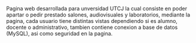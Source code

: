 Pagina web desarrollada para unversidad UTCJ la cual consiste en poder apartar o pedir prestado salones, audiovisuales y laboratorios, mediante la pagina, cada usuario tiene distintas vistas dependiendo si es alumno, docente o administrativo, tambien contiene conexion a base de datos (MySQL), asi como seguridad en la pagina.
